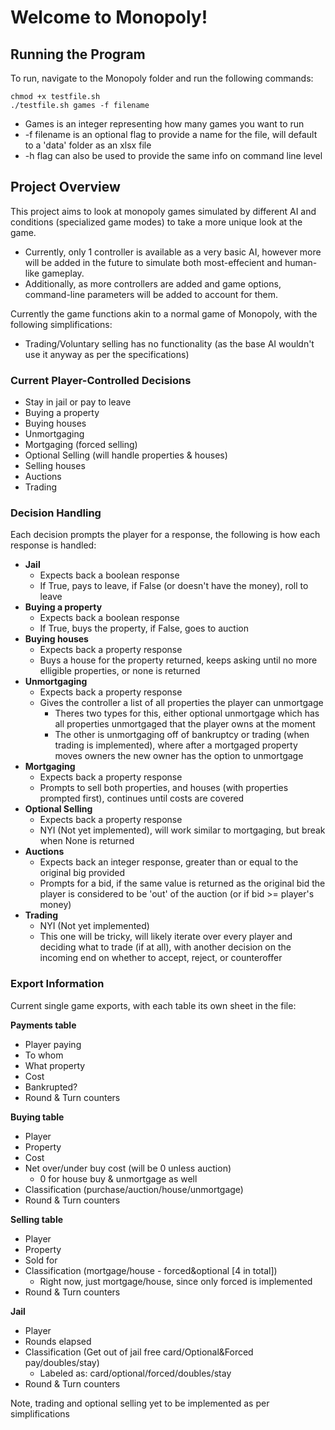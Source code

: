 # Welcome to Monopoly!

## Running the Program

To run, navigate to the Monopoly folder and run the following commands:

```
chmod +x testfile.sh  
./testfile.sh games -f filename
```

 - Games is an integer representing how many games you want to run
 - -f filename is an optional flag to provide a name for the file, will default to a 'data' folder as an xlsx file
 - -h flag can also be used to provide the same info on command line level

## Project Overview

This project aims to look at monopoly games simulated by different AI and conditions (specialized game modes) to take a more unique look at the game.
- Currently, only 1 controller is available as a very basic AI, however more will be added in the future to simulate both most-effecient and human-like gameplay.
- Additionally, as more controllers are added and game options, command-line parameters will be added to account for them.

Currently the game functions akin to a normal game of Monopoly, with the following simplifications:
- Trading/Voluntary selling has no functionality (as the base AI wouldn't use it anyway as per the specifications)

### Current Player-Controlled Decisions
- Stay in jail or pay to leave
- Buying a property
- Buying houses
- Unmortgaging
- Mortgaging (forced selling)
- Optional Selling (will handle properties & houses)
- Selling houses
- Auctions
- Trading

### Decision Handling
Each decision prompts the player for a response, the following is how each response is handled:

- **Jail**
  - Expects back a boolean response
  - If True, pays to leave, if False (or doesn't have the money), roll to leave
- **Buying a property**
  - Expects back a boolean response
  - If True, buys the property, if False, goes to auction
- **Buying houses**
  - Expects back a property response
  - Buys a house for the property returned, keeps asking until no more elligible properties, or none is returned
- **Unmortgaging**
  - Expects back a property response
  - Gives the controller a list of all properties the player can unmortgage
    - Theres two types for this, either optional unmortgage which has all properties unmortgaged that the player owns at the moment
    - The other is unmortgaging off of bankruptcy or trading (when trading is implemented), where after a mortgaged property moves owners the new owner has the option to unmortgage
- **Mortgaging**
  - Expects back a property response
  - Prompts to sell both properties, and houses (with properties prompted first), continues until costs are covered
- **Optional Selling**
  - Expects back a property response
  - NYI (Not yet implemented), will work similar to mortgaging, but break when None is returned
- **Auctions**
  - Expects back an integer response, greater than or equal to the original big provided
  - Prompts for a bid, if the same value is returned as the original bid the player is considered to be 'out' of the auction (or if bid >= player's money)
- **Trading**
  - NYI (Not yet implemented)
  - This one will be tricky, will likely iterate over every player and deciding what to trade (if at all), with another decision on the incoming end on whether to accept, reject, or counteroffer

### Export Information
Current single game exports, with each table its own sheet in the file:

**Payments table**
- Player paying
- To whom
- What property
- Cost
- Bankrupted?
- Round & Turn counters

**Buying table**
- Player
- Property
- Cost
- Net over/under buy cost (will be 0 unless auction)
  - 0 for house buy & unmortgage as well
- Classification (purchase/auction/house/unmortgage)
- Round & Turn counters

**Selling table**
- Player
- Property
- Sold for
- Classification (mortgage/house - forced&optional \[4 in total])
  - Right now, just mortgage/house, since only forced is implemented
- Round & Turn counters

**Jail**
- Player
- Rounds elapsed
- Classification (Get out of jail free card/Optional&Forced pay/doubles/stay)
  - Labeled as: card/optional/forced/doubles/stay
- Round & Turn counters

Note, trading and optional selling yet to be implemented as per simplifications
